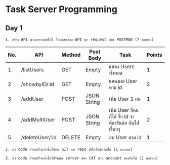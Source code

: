 # Task Server Programming

## Day 1

```1. สร้าง API ตามตารางต่อไปนี้ โดยแสดงผล API ทุก request ผ่าน POSTMAN (7 คะแนน)```

| No.  | API | Method | Post Body | Task | Points |
| ---- | ---- | ---- | ---- | ---- | ---- |
| 1 | /listUsers | GET | Empty | แสดง Users ทั้งหมด | 1 | 
| 2 | /showbyID/:id | GET | Empty | แสดงผล User ตาม id | 2 | 
| 3 | /addUser | POST | JSON String | เพิ่ม User 1 คน | 1 | 
| 4 | /addMultiUser | POST | JSON String | เพิ่ม User กี่คนก็ได้ ซึ่ง id จะต้องรันต่อ กันไปเรื่อยๆ | 2 | 
| 5 | /deleteUser/:id | DELETE | Empty | ลบ User ตาม id | 1 | 

```2. นำ code ที่ทำเสร็จแล้วขึ้นไปบน GIT บน repo ที่ตั้งเป็นชื่อทีมได้ (1 คะแนน)```

```3. นำ code ที่ทำเสร็จแล้วขึ้นไปรันบน server ของ CAT ตาม account ของทีมได้ (2 คะแนน)```